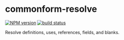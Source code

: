 commonform-resolve
==================

[![NPM version](https://img.shields.io/npm/v/commonform-resolve.svg)](https://www.npmjs.com/package/commonform-resolve)
[![build status](https://img.shields.io/travis/commonform/commonform-resolve.svg)](http://travis-ci.org/commonform/commonform-resolve)

Resolve definitions, uses, references, fields, and blanks.

